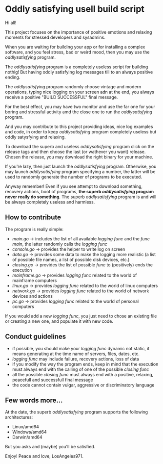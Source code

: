 # Oddly satisfying usell build script

Hi all!

This project focuses on the importance of positive emotions and relaxing moments for stressed developers and sysadmins.

When you are waiting for building your app or for installing a complex software, and you feel stress, bad or weird mood, then you may use the _oddlysatisfying_ program.

The _oddlysatisfying_ program is a completely useless script for building nothig! But having oddly satisfying log messages till to an always positive ending.

The _oddlysatisfying_ program randomly choose vintage and modern operations, typing nice logging on your screen adn at the end, you always receive a positive "BUILD SUCCESSFUL" final message.

For the best effect, you may have two monitor and use the far one for your boring and stressful activity amd the close one to run the _oddlysatisfying_ program.

And you may contribute to this project providing ideas, nice log examples and code, in order to keep _oddlysatisfying_ program completely useless but oddly satysfying and relaxing.

To download the superb and useless _oddlysatisfying_ program click on the release tags and then choose the last (or wathever you want) release.
Chosen the release, you may download the right binary for your machine.

If you're lazy, then just launch the _oddlysatisfying_ program.
Otherwise, you may launch  _oddlysatisfying_ program specifying a number, the latter will be used to randomly generate the number of programs to be executed.

Anyway remember! Even if you see attempt to download something, recovery actions, boot of programs, **the superb _oddlysatisfying_ program never really do something**.
The superb _oddlysatisfying_ program is and will be always completely useless and harmless.

## How to contribute

The program is really simple:

* _main.go_ -> includes the list of all available _logging func_ and the _func main_, the latter randomly calls the _logging func_
* _console.go_ -> provides the helper to write log on screen
* _data.go_ -> provides some data to make the logging more realistic (a list of possible file names, a list of possible disk devices, etc.)
* _closing.go_ -> provides the list of possible _func_ to (positively) ends the execution
* _mainframe.go_ -> provides _logging func_ related to the world of mainframe computers
* _linux.go_ -> provides _logging func_ related to the world of linux computers
* _network.go_ -> provides _logging func_ related to the world of network devices and actions
* _pc.go_ -> provides _logging func_ related to the world of personal computers

If you would add a new _logging func_, you just need to chose an existing file or creating a new one, and populate it with new code.

## Conduct guidelines

* if possible, you should make your _logging func_ dynamic not static, it means generating at the time name of servers, files, dates, etc.
* _logging func_ may include failure, recovery actions, loss of data
* if you modify the way the program ends, keep in mind that the execution must always end with the calling of one of the possible _closing func_
* all the possible _closing func_ must always end with a positive, relaxing, peacefull and successfull final message
* the code cannot contain vulgar, aggressive or discriminatory language

## Few words more...

At the date, the superb _oddlysatisfying_ program supports the following architectures:

* Linux/amd64
* Windows/amd64
* Darwin/amd64

But you asks and (maybe) you'll be satisfied.


Enjoy!
Peace and love, LosAngeles971.